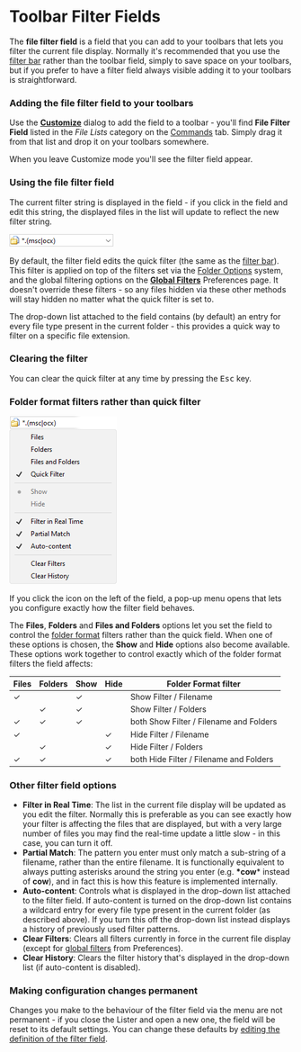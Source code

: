 # Toolbar Filter Fields

The **file filter field** is a field that you can add to your toolbars that lets you filter the current file display. Normally it's recommended that you use the [filter bar](filter_bar.md) rather than the toolbar field, simply to save space on your toolbars, but if you prefer to have a filter field always visible adding it to your toolbars is straightforward.

### Adding the file filter field to your toolbars

Use the **[Customize](/Manual/customize/README.md)** dialog to add the field to a toolbar - you'll find **File Filter Field** listed in the *File Lists* category on the [Commands](/Manual/customize/the_customize_dialog/commands.md) tab. Simply drag it from that list and drop it on your toolbars somewhere.

When you leave Customize mode you'll see the filter field appear.

### Using the file filter field

The current filter string is displayed in the field - if you click in the field and edit this string, the displayed files in the list will update to reflect the new filter string.

![](/Manual/images/media/13/filter_field_1.png)

By default, the filter field edits the quick filter (the same as the [filter bar](filter_bar.md)). This filter is applied on top of the filters set via the [Folder Options](../folder_options/README.md) system, and the global filtering options on the **[Global Filters](/Manual/preferences/preferences_categories/filtering_and_sorting/global_filters.md)** Preferences page. It doesn't override these filters - so any files hidden via these other methods will stay hidden no matter what the quick filter is set to.

The drop-down list attached to the field contains (by default) an entry for every file type present in the current folder - this provides a quick way to filter on a specific file extension.

### Clearing the filter

You can clear the quick filter at any time by pressing the <kbd>Esc</kbd> key.

### Folder format filters rather than quick filter

![](/Manual/images/media/13/filter_field_2.png)

If you click the icon on the left of the field, a pop-up menu opens that lets you configure exactly how the filter field behaves.

The **Files**, **Folders** and **Files and Folders** options let you set the field to control the [folder format](/Manual/basic_concepts/folder_options/README.md) filters rather than the quick field. When one of these options is chosen, the **Show** and **Hide** options also become available. These options work together to control exactly which of the folder format filters the field affects:

| Files | Folders | Show | Hide | Folder Format filter                    |
|-------|---------|------|------|-----------------------------------------|
| ✓     |         | ✓    |      | Show Filter / Filename                  |
|       | ✓       | ✓    |      | Show Filter / Folders                   |
| ✓     | ✓       | ✓    |      | both Show Filter / Filename and Folders |
| ✓     |         |      | ✓    | Hide Filter / Filename                  |
|       | ✓       |      | ✓    | Hide Filter / Folders                   |
| ✓     | ✓       |      | ✓    | both Hide Filter / Filename and Folders |

### Other filter field options

- **Filter in Real Time**: The list in the current file display will be updated as you edit the filter. Normally this is preferable as you can see exactly how your filter is affecting the files that are displayed, but with a very large number of files you may find the real-time update a little slow - in this case, you can turn it off.
- **Partial Match**: The pattern you enter must only match a sub-string of a filename, rather than the entire filename. It is functionally equivalent to always putting asterisks around the string you enter (e.g. **\*cow**\* instead of **cow**), and in fact this is how this feature is implemented internally.
- **Auto-content**: Controls what is displayed in the drop-down list attached to the filter field. If auto-content is turned on the drop-down list contains a wildcard entry for every file type present in the current folder (as described above). If you turn this off the drop-down list instead displays a history of previously used filter patterns.
- **Clear Filters**: Clears all filters currently in force in the current file display (except for [global filters](/Manual/preferences/preferences_categories/filtering_and_sorting/global_filters.md) from Preferences).
- **Clear History**: Clears the filter history that's displayed in the drop-down list (if auto-content is disabled).

### Making configuration changes permanent

Changes you make to the behaviour of the filter field via the menu are not permanent - if you close the Lister and open a new one, the field will be reset to its default settings. You can change these defaults by [editing the definition of the filter field](/Manual/customize/creating_your_own_buttons/editing_the_toolbar/field_buttons/filter_field_configuration.md).
